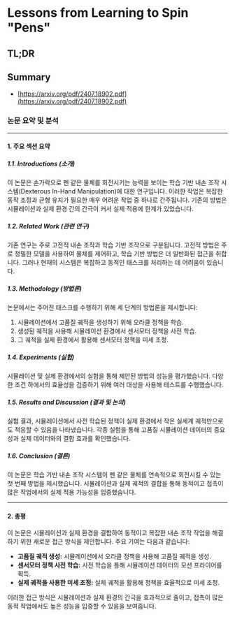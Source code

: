 # Lessons from Learning to Spin "Pens"
## TL;DR
## Summary
- [https://arxiv.org/pdf/2407.18902.pdf](https://arxiv.org/pdf/2407.18902.pdf)

### 논문 요약 및 분석

---

#### 1. 주요 섹션 요약

##### 1.1. Introductions (소개)

이 논문은 손가락으로 펜 같은 물체를 회전시키는 능력을 보이는 학습 기반 내손 조작 시스템(Dexterous In-Hand Manipulation)에 대한 연구입니다. 이러한 작업은 복잡한 동작 조정과 균형 유지가 필요한 매우 어려운 작업 중 하나로 간주됩니다. 기존의 방법은 시뮬레이션과 실제 환경 간의 간극이 커서 실제 적용에 한계가 있었습니다.

##### 1.2. Related Work (관련 연구)

기존 연구는 주로 고전적 내손 조작과 학습 기반 조작으로 구분됩니다. 고전적 방법은 주로 정밀한 모델을 사용하여 물체를 제어하고, 학습 기반 방법은 더 일반화된 접근을 취합니다. 그러나 현재의 시스템은 복잡하고 동적인 태스크를 처리하는 데 어려움이 있습니다.

##### 1.3. Methodology (방법론)

논문에서는 주어진 태스크를 수행하기 위해 세 단계의 방법론을 제시합니다:
1. 시뮬레이션에서 고품질 궤적을 생성하기 위해 오라클 정책을 학습.
2. 생성된 궤적을 사용해 시뮬레이션 환경에서 센서모터 정책을 사전 학습.
3. 그 궤적을 실제 환경에서 활용해 센서모터 정책을 미세 조정.

##### 1.4. Experiments (실험)

시뮬레이션 및 실제 환경에서의 실험을 통해 제안된 방법의 성능을 평가했습니다. 다양한 조건 하에서의 효율성을 검증하기 위해 여러 대상을 사용해 테스트를 수행했습니다.

##### 1.5. Results and Discussion (결과 및 논의)

실험 결과, 시뮬레이션에서 사전 학습된 정책이 실제 환경에서 작은 실세계 궤적만으로도 적응할 수 있음을 나타냈습니다. 각종 실험을 통해 고품질 시뮬레이션 데이터의 중요성과 실제 데이터와의 결합 효과를 확인했습니다.

##### 1.6. Conclusion (결론)

이 논문은 학습 기반 내손 조작 시스템이 펜 같은 물체를 연속적으로 회전시킬 수 있는 첫 번째 방법을 제시했습니다. 시뮬레이션과 실제 궤적의 결합을 통해 동적이고 접촉이 많은 작업에서의 실제 적용 가능성을 입증했습니다.

---

#### 2. 총평

이 논문은 시뮬레이션과 실제 환경을 결합하여 동적이고 복잡한 내손 조작 작업을 해결하기 위한 새로운 접근 방식을 제안합니다. 주요 기여는 다음과 같습니다:

- **고품질 궤적 생성:** 시뮬레이션에서 오라클 정책을 사용해 고품질 궤적을 생성.
- **센서모터 정책 사전 학습:** 사전 학습을 통해 시뮬레이션 데이터의 모션 프라이어를 획득.
- **실제 궤적을 사용한 미세 조정:** 실제 궤적을 활용해 정책을 효율적으로 미세 조정.

이러한 접근 방식은 시뮬레이션과 실제 환경의 간극을 효과적으로 줄이고, 접촉이 많은 동적 작업에서도 높은 성능을 입증할 수 있음을 보여줍니다.